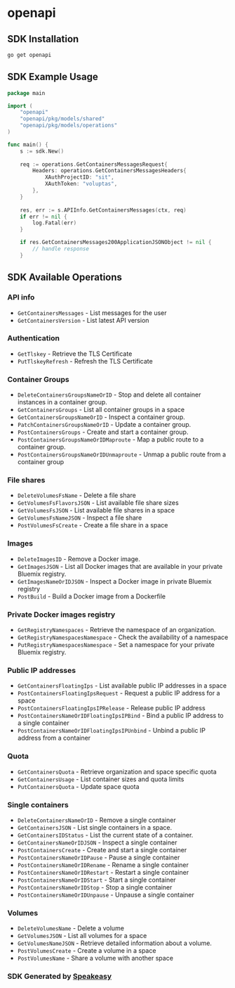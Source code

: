 # openapi

<!-- Start SDK Installation -->
## SDK Installation

```bash
go get openapi
```
<!-- End SDK Installation -->

## SDK Example Usage
<!-- Start SDK Example Usage -->
```go
package main

import (
    "openapi"
    "openapi/pkg/models/shared"
    "openapi/pkg/models/operations"
)

func main() {
    s := sdk.New()
    
    req := operations.GetContainersMessagesRequest{
        Headers: operations.GetContainersMessagesHeaders{
            XAuthProjectID: "sit",
            XAuthToken: "voluptas",
        },
    }
    
    res, err := s.APIInfo.GetContainersMessages(ctx, req)
    if err != nil {
        log.Fatal(err)
    }

    if res.GetContainersMessages200ApplicationJSONObject != nil {
        // handle response
    }
```
<!-- End SDK Example Usage -->

<!-- Start SDK Available Operations -->
## SDK Available Operations

### API info

* `GetContainersMessages` - List messages for the user
* `GetContainersVersion` - List latest API version

### Authentication

* `GetTlskey` - Retrieve the TLS Certificate
* `PutTlskeyRefresh` - Refresh the TLS Certificate

### Container Groups

* `DeleteContainersGroupsNameOrID` - Stop and delete all container instances in a container group.
* `GetContainersGroups` - List all container groups in a space
* `GetContainersGroupsNameOrID` - Inspect a container group.
* `PatchContainersGroupsNameOrID` - Update a container group.
* `PostContainersGroups` - Create and start a container group.
* `PostContainersGroupsNameOrIDMaproute` - Map a public route to a container group.
* `PostContainersGroupsNameOrIDUnmaproute` - Unmap a public route from a container group

### File shares

* `DeleteVolumesFsName` - Delete a file share
* `GetVolumesFsFlavorsJSON` - List available file share sizes
* `GetVolumesFsJSON` - List available file shares in a space
* `GetVolumesFsNameJSON` - Inspect a file share
* `PostVolumesFsCreate` - Create a file share in a space

### Images

* `DeleteImagesID` - Remove a Docker image.
* `GetImagesJSON` - List all Docker images that are available in your private Bluemix registry.
* `GetImagesNameOrIDJSON` - Inspect a Docker image in private Bluemix registry
* `PostBuild` - Build a Docker image from a Dockerfile

### Private Docker images registry

* `GetRegistryNamespaces` - Retrieve the namespace of an organization.
* `GetRegistryNamespacesNamespace` - Check the availability of a namespace
* `PutRegistryNamespacesNamespace` - Set a namespace for your private Bluemix registry.

### Public IP addresses

* `GetContainersFloatingIps` - List available public IP addresses in a space
* `PostContainersFloatingIpsRequest` - Request a public IP address for a space
* `PostContainersFloatingIpsIPRelease` - Release public IP address
* `PostContainersNameOrIDFloatingIpsIPBind` - Bind a public IP address to a single container
* `PostContainersNameOrIDFloatingIpsIPUnbind` - Unbind a public IP address from a container

### Quota

* `GetContainersQuota` - Retrieve organization and space specific quota
* `GetContainersUsage` - List container sizes and quota limits
* `PutContainersQuota` - Update space quota

### Single containers

* `DeleteContainersNameOrID` - Remove a single container
* `GetContainersJSON` - List single containers in a space.
* `GetContainersIDStatus` - List the current state of a container.
* `GetContainersNameOrIDJSON` - Inspect a single container
* `PostContainersCreate` - Create and start a single container
* `PostContainersNameOrIDPause` - Pause a single container
* `PostContainersNameOrIDRename` - Rename a single container
* `PostContainersNameOrIDRestart` - Restart a single container
* `PostContainersNameOrIDStart` - Start a single container
* `PostContainersNameOrIDStop` - Stop a single container
* `PostContainersNameOrIDUnpause` - Unpause a single container

### Volumes

* `DeleteVolumesName` - Delete a volume
* `GetVolumesJSON` - List all volumes for a space
* `GetVolumesNameJSON` - Retrieve detailed information about a volume. 
* `PostVolumesCreate` - Create a volume in a space
* `PostVolumesName` - Share a volume with another space

<!-- End SDK Available Operations -->

### SDK Generated by [Speakeasy](https://docs.speakeasyapi.dev/docs/using-speakeasy/client-sdks)
